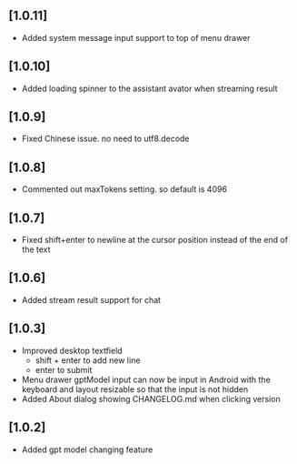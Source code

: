 ## [1.0.11]

* Added system message input support to top of menu drawer

## [1.0.10]

* Added loading spinner to the assistant avator when streaming result

## [1.0.9]

* Fixed Chinese issue. no need to utf8.decode

## [1.0.8]

* Commented out maxTokens setting. so default is 4096

## [1.0.7]

* Fixed shift+enter to newline at the cursor position instead of the end of the text

## [1.0.6]

* Added stream result support for chat

## [1.0.3]

* Improved desktop textfield
  * shift + enter to add new line
  * enter to submit
* Menu drawer gptModel input can now be input in Android with the keyboard and layout resizable so that the input is not hidden
* Added About dialog showing CHANGELOG.md when clicking version

## [1.0.2]

* Added gpt model changing feature